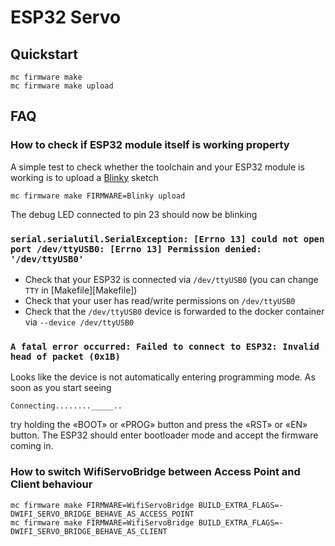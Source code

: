 # ESP32 Servo


## Quickstart

```
mc firmware make 
mc firmware make upload
```


## FAQ


### How to check if ESP32 module itself is working property

A simple test to check whether the toolchain and your ESP32 module is working is
to upload a [Blinky][Blinky] sketch

```
mc firmware make FIRMWARE=Blinky upload
```

The debug LED connected to pin 23 should now be blinking

[Blinky]: https://github.com/ooxi/wifi-servo-bridge/blob/main/firmware/Blinky/Blinky.ino


### `serial.serialutil.SerialException: [Errno 13] could not open port /dev/ttyUSB0: [Errno 13] Permission denied: '/dev/ttyUSB0'`

* Check that your ESP32 is connected via `/dev/ttyUSB0` (you can change `TTY` in [Makefile][Makefile])
* Check that your user has read/write permissions on `/dev/ttyUSB0`
* Check that the `/dev/ttyUSB0` device is forwarded to the docker container via `--device /dev/ttyUSB0`


### `A fatal error occurred: Failed to connect to ESP32: Invalid head of packet (0x1B)`

Looks like the device is not automatically entering programming mode. As soon as
you start seeing

```
Connecting........_____..
```

try holding the «BOOT» or «PROG» button and press the «RST» or «EN» button. The
ESP32 should enter bootloader mode and accept the firmware coming in.


### How to switch WifiServoBridge between Access Point and Client behaviour

```
mc firmware make FIRMWARE=WifiServoBridge BUILD_EXTRA_FLAGS=-DWIFI_SERVO_BRIDGE_BEHAVE_AS_ACCESS_POINT
mc firmware make FIRMWARE=WifiServoBridge BUILD_EXTRA_FLAGS=-DWIFI_SERVO_BRIDGE_BEHAVE_AS_CLIENT
```

